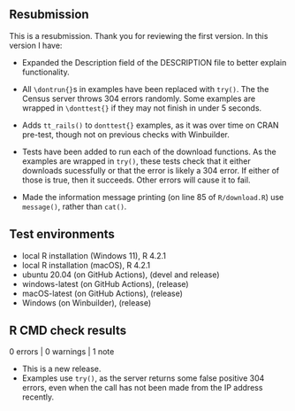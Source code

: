 ## Resubmission
This is a resubmission. Thank you for reviewing the first version. In this version I have:

* Expanded the Description field of the DESCRIPTION file to better explain functionality.

* All `\dontrun{}`s in examples have been replaced with `try()`. The the Census server throws 304 errors randomly.
Some examples are wrapped in `\donttest{}` if they may not finish in under 5 seconds.

* Adds `tt_rails()` to `donttest{}` examples, as it was over time on CRAN pre-test, though not on previous checks with Winbuilder.

* Tests have been added to run each of the download functions. As the examples are wrapped in `try()`,
these tests check that it either downloads sucessfully or that the error is likely a 304 error. 
If either of those is true, then it succeeds. Other errors will cause it to fail.

* Made the information message printing (on line 85 of `R/download.R`) use `message()`, rather than `cat()`.

## Test environments
* local R installation (Windows 11), R 4.2.1
* local R installation (macOS), R 4.2.1
* ubuntu 20.04 (on GitHub Actions), (devel and release)
* windows-latest (on GitHub Actions), (release)
* macOS-latest (on GitHub Actions), (release)
* Windows (on Winbuilder), (release)

## R CMD check results

0 errors | 0 warnings | 1 note

* This is a new release.
* Examples use `try()`, as the server returns some false positive 304 errors, even when
the call has not been made from the IP address recently. 

